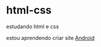 # html-css
 estudando html e css
 
 estou aprendendo criar site
<a href="desafio/test/index.html">Android</a>
